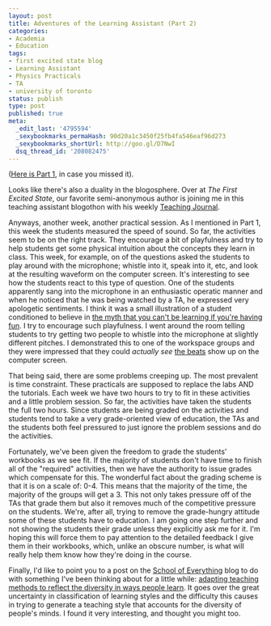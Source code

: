 ```yaml
---
layout: post
title: Adventures of the Learning Assistant (Part 2)
categories:
- Academia
- Education
tags:
- first excited state blog
- Learning Assistant
- Physics Practicals
- TA
- university of toronto
status: publish
type: post
published: true
meta:
  _edit_last: '4795594'
  _sexybookmarks_permaHash: 90d20a1c3450f25fb4fa546eaf96d273
  _sexybookmarks_shortUrl: http://goo.gl/D7NwI
  dsq_thread_id: '208082475'
---
```

(<a href="http://morningcoffeephysics.wordpress.com/2009/01/22/adventures-of-the-learning-assistant-part-1/trackback/">Here is Part 1</a>, in case you missed it).

Looks like there's also a duality in the blogosphere. Over at <em>The First Excited State</em>, our favorite semi-anonymous author is joining me in this teaching assistant blogothon with his weekly <a href="http://excitedstate.wordpress.com/2009/01/26/teaching-journal-week-1/trackback/">Teaching Journal</a>.

Anyways, another week, another practical session. As I mentioned in Part 1, this week the students measured the speed of sound. So far, the activities seem to be on the right track. They encourage a bit of playfulness and try to help students get some physical intuition about the concepts they learn in class. This week, for example, on of the questions asked the students to play around with the microphone; whistle into it, speak into it, etc, and look at the resulting waveform on the computer screen. It's interesting to see how the students react to this type of question. One of the students apparently sang into the microphone in an enthusiastic operatic manner and when he noticed that he was being watched by a TA, he expressed very apologetic sentiments. I think it was a small illustration of a student conditioned to believe in <a href="http://schoolofeverything.com/node/26764">the myth that you can't be learning if you're having fun</a>. I try to encourage such playfulness. I went around the room telling students to try getting two people to whistle into the microphone at slightly different pitches. I demonstrated this to one of the workspace groups and they were impressed that they could <em>actually see</em> <a href="http://en.wikipedia.org/wiki/Beat_(acoustics)">the beats</a> show up on the computer screen.

That being said, there are some problems creeping up. The most prevalent is time constraint. These practicals are supposed to replace the labs AND the tutorials. Each week we have two hours to try to fit in these activities and a little problem session. So far, the activities have taken the students the full two hours. Since students are being graded on the activities and students tend to take a very grade-oriented view of education, the TAs and the students both feel pressured to just ignore the problem sessions and do the activities.

Fortunately, we've been given the freedom to grade the students' workbooks as we see fit. If the majority of students don't have time to finish all of the "required" activities, then we have the authority to issue grades which compensate for this. The wonderful fact about the grading scheme is that it is on a scale of: 0-4. This means that the majority of the time, the majority of the groups will get a 3. This not only takes pressure off of the TAs that grade them but also it removes much of the competitive pressure on the students. We're, after all, trying to remove the grade-hungry attitude some of these students have to education. I am going one step further and not showing the students their grade unless they explicitly ask me for it. I'm hoping this will force them to pay attention to the detailed feedback I give them in their workbooks, which, unlike an obscure number, is what will really help them know how they're doing in the course.

Finally, I'd like to point you to a post on the <a href="http://schoolofeverything.com/">School of Everything</a> blog to do with something I've been thinking about for a little while: <a href="http://schoolofeverything.com/node/28439">adapting teaching methods to reflect the diversity in ways people learn</a>. It goes over the great uncertainty in classification of learning styles and the difficulty this causes in trying to generate a teaching style that accounts for the diversity of people's minds. I found it very interesting, and thought you might too.
